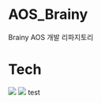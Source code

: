 # AOS_Brainy
Brainy AOS 개발 리파지토리

Tech
==========
<img src="https://img.shields.io/badge/SWIFT-F05138?style=flat-square&logo=Swift&logoColor=white"/>
<img src="https://img.shields.io/badge/Xcode-147EFB?style=for-the-badge&logo=Xcode&logoColor=white">
test
